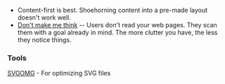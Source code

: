  - Content-first is best. Shoehorning content into a pre-made layout doesn't work well.
 - [Don't make me think](https://www.sensible.com/dmmt.html) -- Users don't read your web pages. They scan them with a goal already in mind. The more clutter you have, the less they notice things.

### Tools

[SVGOMG](https://jakearchibald.github.io/svgomg/) - For optimizing SVG files
